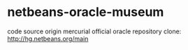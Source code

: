 # netbeans-oracle-museum

code source origin mercurial official oracle repository clone:
http://hg.netbeans.org/main
